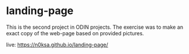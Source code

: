 # landing-page
This is the second project in ODIN projects.
The exercise was to make an exact copy of the web-page based on provided 
pictures.

live: https://n0ksa.github.io/landing-page/
